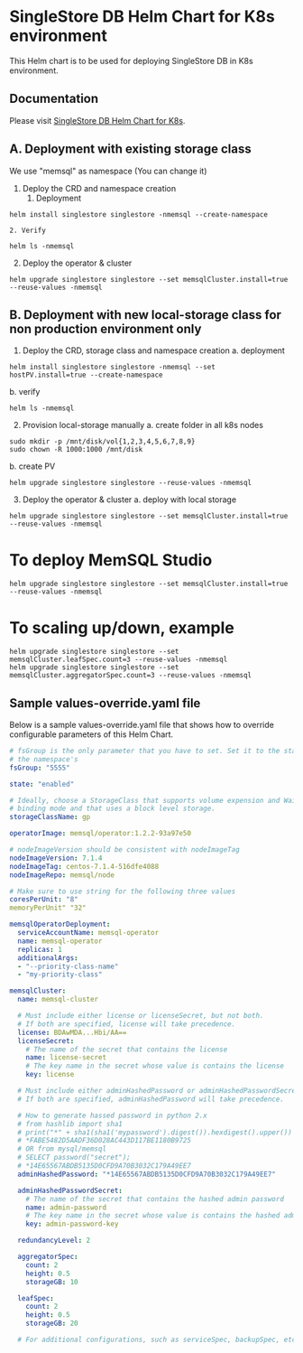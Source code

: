 # SingleStore DB Helm Chart for K8s environment

This Helm chart is to be used for deploying SingleStore DB in K8s environment.

## Documentation

Please visit [SingleStore DB Helm Chart for K8s](https://docs.singlestore.com).

## A. Deployment with existing storage class
We use "memsql" as namespace (You can change it)

1. Deploy the CRD and namespace creation
    1. Deployment
```
helm install singlestore singlestore -nmemsql --create-namespace
```
    2. Verify
```
helm ls -nmemsql
```

2. Deploy the operator & cluster
```
helm upgrade singlestore singlestore --set memsqlCluster.install=true --reuse-values -nmemsql
```
## B. Deployment with new local-storage class for non production environment only
1. Deploy the CRD, storage class and namespace creation
a. deployment
```
helm install singlestore singlestore -nmemsql --set hostPV.install=true --create-namespace
```
b. verify
```
helm ls -nmemsql
```
2. Provision local-storage manually
a. create folder in all k8s nodes
```
sudo mkdir -p /mnt/disk/vol{1,2,3,4,5,6,7,8,9}
sudo chown -R 1000:1000 /mnt/disk
```
b. create PV
```
helm upgrade singlestore singlestore --reuse-values -nmemsql
```
3. Deploy the operator & cluster
a. deploy with local storage
```
helm upgrade singlestore singlestore --set memsqlCluster.install=true --reuse-values -nmemsql
```
# To deploy MemSQL Studio
```
helm upgrade singlestore singlestore --set memsqlCluster.install=true --reuse-values -nmemsql
```
# To scaling up/down, example
```
helm upgrade singlestore singlestore --set memsqlCluster.leafSpec.count=3 --reuse-values -nmemsql
helm upgrade singlestore singlestore --set memsqlCluster.aggregatorSpec.count=3 --reuse-values -nmemsql
```
## Sample values-override.yaml file
Below is a sample values-override.yaml file that shows how to override 
configurable parameters of this Helm Chart.

```yaml
# fsGroup is the only parameter that you have to set. Set it to the starting value of 
# the namespace's
fsGroup: "5555"

state: "enabled"

# Ideally, choose a StorageClass that supports volume expension and WaitForFirstConsumer
# binding mode and that uses a block level storage.
storageClassName: gp

operatorImage: memsql/operator:1.2.2-93a97e50

# nodeImageVersion should be consistent with nodeImageTag
nodeImageVersion: 7.1.4
nodeImageTag: centos-7.1.4-516dfe4088
nodeImageRepo: memsql/node

# Make sure to use string for the following three values
coresPerUnit: "8"
memoryPerUnit" "32"

memsqlOperatorDeployment:
  serviceAccountName: memsql-operator
  name: memsql-operator
  replicas: 1
  additionalArgs:
  - "--priority-class-name"
  - "my-priority-class"

memsqlCluster:
  name: memsql-cluster

  # Must include either license or licenseSecret, but not both.
  # If both are specified, license will take precedence.
  license: BDAwMDA...Hbi/AA==
  licenseSecret:
    # The name of the secret that contains the license
    name: license-secret
    # The key name in the secret whose value is contains the license
    key: license

  # Must include either adminHashedPassword or adminHashedPasswordSecret, but not both.
  # If both are specified, adminHashedPassword will take precedence.

  # How to generate hassed password in python 2.x
  # from hashlib import sha1
  # print("*" + sha1(sha1('mypassword').digest()).hexdigest().upper())
  # *FABE5482D5AADF36D028AC443D117BE1180B9725
  # OR from mysql/memsql 
  # SELECT password("secret");
  # *14E65567ABDB5135D0CFD9A70B3032C179A49EE7
  adminHashedPassword: "*14E65567ABDB5135D0CFD9A70B3032C179A49EE7"

  adminHashedPasswordSecret:
    # The name of the secret that contains the hashed admin password
    name: admin-password
    # The key name in the secret whose value is contains the hashed admin password
    key: admin-password-key

  redundancyLevel: 2

  aggregatorSpec:
    count: 2
    height: 0.5
    storageGB: 10

  leafSpec:
    count: 2
    height: 0.5
    storageGB: 20

  # For additional configurations, such as serviceSpec, backupSpec, etc.
```

